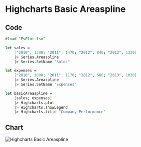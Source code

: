 Highcharts Basic Areaspline
===========================

Code
----

```fsharp
#load "FsPlot.fsx"

let sales =
    ["2010", 1300; "2011", 1470; "2012", 840; "2013", 1330]
    |> Series.Areaspline
    |> Series.SetName "Sales"

let expenses =
    ["2010", 1000; "2011", 1170; "2012", 580; "2013", 1030]
    |> Series.Areaspline
    |> Series.SetName "Expenses"

let basicAreaspline =
    [sales; expenses]
    |> Highcharts.plot
    |> Highcharts.showLegend
    |> Highcharts.title "Company Performance"
```
Chart
-----

![Highcharts Basic Areaspline](https://raw.github.com/TahaHachana/FsPlot/master/screenshots/HighchartsBasicAreaspline.PNG)